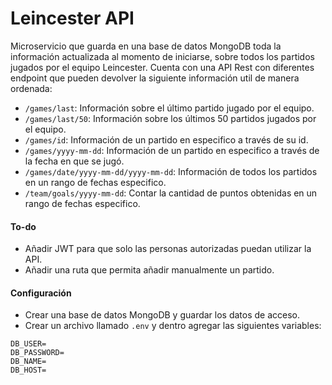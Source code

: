 # Leincester API

Microservicio que guarda en una base de datos MongoDB toda la información actualizada al momento de iniciarse, sobre todos los partidos jugados por el equipo Leincester.
Cuenta con una API Rest con diferentes endpoint que pueden devolver la siguiente información util de manera ordenada:
  - `/games/last`: Información sobre el último partido jugado por el equipo.
  - `/games/last/50`: Información sobre los últimos 50 partidos jugados por el equipo.
  - `/games/id`: Información de un partido en especifico a través de su id.
  - `/games/yyyy-mm-dd`: Información de un partido en especifico a través de la fecha en que se jugó.
  - `/games/date/yyyy-mm-dd/yyyy-mm-dd`: Información de todos los partidos en un rango de fechas especifico.
  - `/team/goals/yyyy-mm-dd`: Contar la cantidad de puntos obtenidas en un rango de fechas especifico.

#### To-do

  - Añadir JWT para que solo las personas autorizadas puedan utilizar la API.
  - Añadir una ruta que permita añadir manualmente un partido.

#### Configuración
  - Crear una base de datos MongoDB y guardar los datos de acceso.
  - Crear un archivo llamado `.env` y dentro agregar las siguientes variables:
```
DB_USER=
DB_PASSWORD=
DB_NAME=
DB_HOST=
```